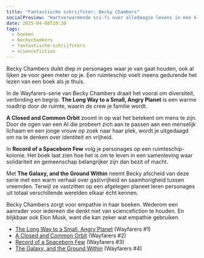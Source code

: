 ```yaml
---
title: "Fantastische schrijfster: Becky Chambers"
socialPreview: "Hartverwarmende sci-fi over alledaagse levens in een kleurrijk universum."
date: 2025-04-08T19:30
tags:
  - boeken
  - beckychambers
  - fantastische-schrijfsters
  - sciencefiction
---
```


Becky Chambers duikt diep in personages waar je van gaat houden, ook al lijken ze voor geen meter op je. Een ruimteschip voelt ineens gedurende het lezen van een boek als je thuis.

In de Wayfarers-serie van Becky Chambers draait het vooral om diversiteit, verbinding en begrip. **The Long Way to a Small, Angry Planet** is een warme roadtrip door de ruimte, waarin de crew je familie wordt.

**A Closed and Common Orbit** zoomt in op wat het betekent om mens te zijn. Door de ogen van een AI die probeert zich aan te passen aan een menselijk lichaam en een jonge vrouw op zoek naar haar plek, wordt je uitgedaagd om na te denken over identiteit en vrijheid.

In **Record of a Spaceborn Few** volg je personages op een ruimteschip-kolonie. Het boek laat zien hoe het is om te leven in een samenleving waar solidariteit en gemeenschap belangrijker zijn dan bezit of macht.

Met **The Galaxy, and the Ground Within** neemt Becky afscheid van deze serie met een warm verhaal over gastvrijheid en saamhorigheid tussen vreemden. Terwijl ze vastzitten op een afgelegen planeet leren personages uit totaal verschillende werelden elkaar écht kennen.

Becky Chambers zorgt voor empathie in haar boeken. Wederom een aanrader voor iedereen die denkt niet van sciencefiction te houden. En blijkbaar ook Elon Musk, want die kan zeker wat empathie gebruiken.

- [The Long Way to a Small, Angry Planet](https://app.thestorygraph.com/books/9a95c81f-7a91-4087-971c-5ff14d5403dd) (Wayfarers #1)
- [A Closed and Common Orbit](https://app.thestorygraph.com/books/5f1f09d8-9854-4f6c-931a-5c17737e914f) (Wayfarers #2)
- [Record of a Spaceborn Few](https://app.thestorygraph.com/books/cdd4e3c2-a389-43c7-bda3-3cef78113a8c) (Wayfarers #3)
- [The Galaxy, and the Ground Within](https://app.thestorygraph.com/books/fc4e10a3-45ab-4e2d-a5e6-7c8f642fd83b) (Wayfarers #4)